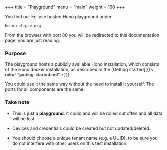 +++
title = "Playground"
menu = "main"
weight = 160
+++

You find our Eclipse hosted Hono playground under 

`hono.eclipse.org`  

From the browser with port 80 you will be redirected to this documentation page, you are just reading.

### Purpose

The playground hosts a publicly available Hono installation, which consists of the Hono docker installation, as described in the [Getting started]({{< relref "getting-started.md" >}}).

You could use it the same way without the need to install it yourself. The ports for all components are the same.

### Take note

- This is just a **playground**. It could and will be rolled out often and all data will be lost.   

- Devices and credentials could be created but not updated/deleted.

- You should choose a unique tenant name (e.g. a UUID), to be sure you do not interfere with other users on this test installation.  
